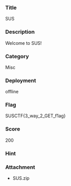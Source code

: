 ### Title
SUS

### Description
Welcome to SUS!

### Category
Misc

### Deployment
offline

### Flag
SUSCTF{3_way_2_GET_f1ag}

### Score
200

### Hint

### Attachment
* SUS.zip